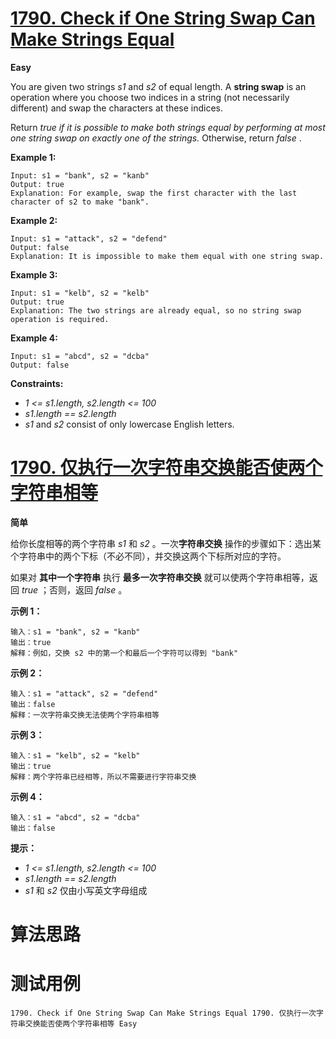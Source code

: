 # [1790. Check if One String Swap Can Make Strings Equal][enTitle]

**Easy**

You are given two strings  *s1*  and  *s2*  of equal length. A **string swap**  is an operation where you choose two indices in a string (not necessarily different) and swap the characters at these indices.

Return  *true*   *if it is possible to make both strings equal by performing at most one string swap on exactly one of the strings.* Otherwise, return  *false* .



**Example 1:** 

```
Input: s1 = "bank", s2 = "kanb"
Output: true
Explanation: For example, swap the first character with the last character of s2 to make "bank".

```

**Example 2:** 

```
Input: s1 = "attack", s2 = "defend"
Output: false
Explanation: It is impossible to make them equal with one string swap.

```

**Example 3:** 

```
Input: s1 = "kelb", s2 = "kelb"
Output: true
Explanation: The two strings are already equal, so no string swap operation is required.

```

**Example 4:** 

```
Input: s1 = "abcd", s2 = "dcba"
Output: false

```



**Constraints:** 

-  *1 <= s1.length, s2.length <= 100*  
-  *s1.length == s2.length*  
-  *s1*  and  *s2*  consist of only lowercase English letters.


# [1790. 仅执行一次字符串交换能否使两个字符串相等][cnTitle]

**简单**

给你长度相等的两个字符串  *s1*  和  *s2*  。一次**字符串交换** 操作的步骤如下：选出某个字符串中的两个下标（不必不同），并交换这两个下标所对应的字符。

如果对 **其中一个字符串**  执行 **最多一次字符串交换**  就可以使两个字符串相等，返回  *true*  ；否则，返回  *false*  。



**示例 1：** 

```
输入：s1 = "bank", s2 = "kanb"
输出：true
解释：例如，交换 s2 中的第一个和最后一个字符可以得到 "bank"

```

**示例 2：** 

```
输入：s1 = "attack", s2 = "defend"
输出：false
解释：一次字符串交换无法使两个字符串相等

```

**示例 3：** 

```
输入：s1 = "kelb", s2 = "kelb"
输出：true
解释：两个字符串已经相等，所以不需要进行字符串交换

```

**示例 4：** 

```
输入：s1 = "abcd", s2 = "dcba"
输出：false

```



**提示：** 

-  *1 <= s1.length, s2.length <= 100*  
-  *s1.length == s2.length*  
-  *s1*  和  *s2*  仅由小写英文字母组成




# 算法思路

# 测试用例
```
1790. Check if One String Swap Can Make Strings Equal 1790. 仅执行一次字符串交换能否使两个字符串相等 Easy
```

[enTitle]: https://leetcode.com/problems/check-if-one-string-swap-can-make-strings-equal/
[cnTitle]: https://leetcode-cn.com/problems/check-if-one-string-swap-can-make-strings-equal/
